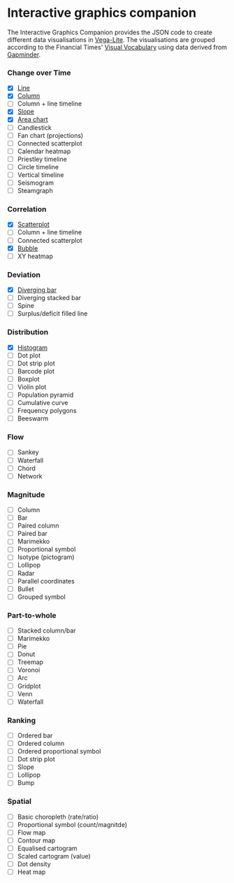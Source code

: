 # Interactive graphics companion

The Interactive Graphics Companion provides the JSON code to create different data visualisations in [Vega-Lite](https://vega.github.io/vega-lite). The visualisations are grouped according to the Financial Times' [Visual Vocabulary](http://www.ft.com/vocabulary) using data derived from [Gapminder](https://www.gapminder.org/).

### Change over Time

- [x] [Line](src/line_single.vl.json)
- [x] [Column](src/bar_vertical.vl.json)
- [ ] Column + line timeline
- [x] [Slope](src/slope.vl.json)
- [x] [Area chart](src/area.vl.json)
- [ ] Candlestick
- [ ] Fan chart (projections)
- [ ] Connected scatterplot
- [ ] Calendar heatmap
- [ ] Priestley timeline
- [ ] Circle timeline
- [ ] Vertical timeline
- [ ] Seismogram
- [ ] Steamgraph

### Correlation

- [x] [Scatterplot](src/scatterplot.vl.json)
- [ ] Column + line timeline
- [ ] Connected scatterplot
- [x] [Bubble](src/bubble.vl.json)
- [ ] XY heatmap

### Deviation

- [x] [Diverging bar](src/bar_diverging.vl.json)
- [ ] Diverging stacked bar
- [ ] Spine
- [ ] Surplus/deficit filled line

### Distribution

- [x] [Histogram](src/histogram.vl.json)
- [ ] Dot plot
- [ ] Dot strip plot
- [ ] Barcode plot
- [ ] Boxplot
- [ ] Violin plot
- [ ] Population pyramid
- [ ] Cumulative curve
- [ ] Frequency polygons
- [ ] Beeswarm

### Flow

- [ ] Sankey
- [ ] Waterfall
- [ ] Chord
- [ ] Network

### Magnitude

- [ ] Column
- [ ] Bar
- [ ] Paired column
- [ ] Paired bar
- [ ] Marimekko
- [ ] Proportional symbol
- [ ] Isotype (pictogram)
- [ ] Lollipop
- [ ] Radar
- [ ] Parallel coordinates
- [ ] Bullet
- [ ] Grouped symbol

### Part-to-whole

- [ ] Stacked column/bar
- [ ] Marimekko
- [ ] Pie
- [ ] Donut
- [ ] Treemap
- [ ] Voronoi
- [ ] Arc
- [ ] Gridplot
- [ ] Venn
- [ ] Waterfall

### Ranking

- [ ] Ordered bar
- [ ] Ordered column
- [ ] Ordered proportional symbol
- [ ] Dot strip plot
- [ ] Slope
- [ ] Lollipop
- [ ] Bump

### Spatial

- [ ] Basic choropleth (rate/ratio)
- [ ] Proportional symbol (count/magnitde)
- [ ] Flow map
- [ ] Contour map
- [ ] Equalised cartogram
- [ ] Scaled cartogram (value)
- [ ] Dot density
- [ ] Heat map

